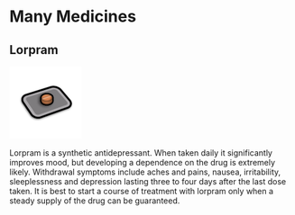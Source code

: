 # Many Medicines

## Lorpram

![Lorpram](Common/Textures/Things/Item/Drug/MMeds_Lorpram/MMeds_Lorpram_a.png)

Lorpram is a synthetic antidepressant. When taken daily it significantly improves mood, but developing a dependence on the drug is extremely likely. Withdrawal symptoms include aches and pains, nausea, irritability, sleeplessness and depression lasting three to four days after the last dose taken. It is best to start a course of treatment with lorpram only when a steady supply of the drug can be guaranteed.
